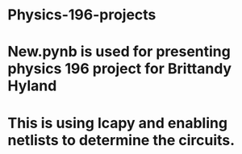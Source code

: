# Physics-196-projects
# New.pynb is used for presenting physics 196 project for Brittandy Hyland
# This is using lcapy and enabling netlists to determine the circuits.
